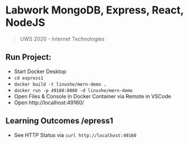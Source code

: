# **Labwork** MongoDB, Express, React, NodeJS

> UWS 2020 - Internet Technologies

## Run Project: 
* Start Docker Desktop
* `cd express1`
* `docker build -t linushe/mern-demo .`
* `docker run -p 49160:8080 -d linushe/mern-demo`
* Open Files & Console in Docker Container via Remote in VSCode
* Open http://localhost:49160/

## Learning Outcomes /epress1
* See HTTP Status via `curl http://localhost:49160`

